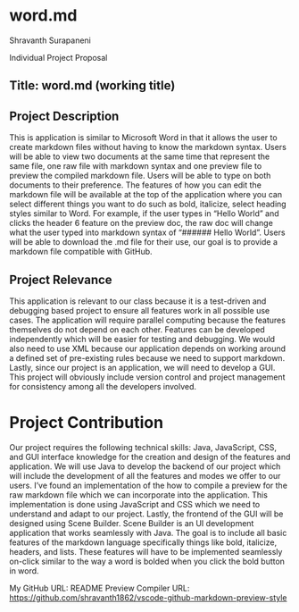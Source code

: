 # word.md

Shravanth Surapaneni

Individual Project Proposal
## Title: word.md (working title)

## Project Description
This is application is similar to Microsoft Word in that it allows the user to create markdown files without having to know the markdown syntax. Users will be able to view two documents at the same time that represent the same file, one raw file with markdown syntax and one preview file to preview the compiled markdown file. Users will be able to type on both documents to their preference. The features of how you can edit the markdown file will be available at the top of the application where you can select different things you want to do such as bold, italicize, select heading styles similar to Word. For example, if the user types in “Hello World” and clicks the header 6 feature on the preview doc, the raw doc will change what the user typed into markdown syntax of “###### Hello World”. Users will be able to download the .md file for their use, our goal is to provide a markdown file compatible with GitHub.

## Project Relevance
This application is relevant to our class because it is a test-driven and debugging based project to ensure all features work in all possible use cases. The application will require parallel computing because the features themselves do not depend on each other. Features can be developed independently which will be easier for testing and debugging. We would also need to use XML because our application depends on working around a defined set of pre-existing rules because we need to support markdown. Lastly, since our project is an application, we will need to develop a GUI. This project will obviously include version control and project management for consistency among all the developers involved.

# Project Contribution
Our project requires the following technical skills: Java, JavaScript, CSS, and GUI interface knowledge for the creation and design of the features and application. We will use Java to develop the backend of our project which will include the development of all the features and modes we offer to our users. I’ve found an implementation of the how to compile a preview for the raw markdown file which we can incorporate into the application.  This implementation is done using JavaScript and CSS which we need to understand and adapt to our project. Lastly, the frontend of the GUI will be designed using Scene Builder. Scene Builder is an UI development application that works seamlessly with Java. The goal is to include all basic features of the markdown language specifically things like bold, italicize, headers, and lists. These features will have to be implemented seamlessly on-click similar to the way a word is bolded when you click the bold button in word. 

My GitHub URL: 
README Preview Compiler URL: https://github.com/shravanth1862/vscode-github-markdown-preview-style
